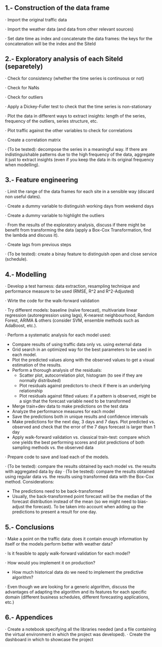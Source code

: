 ## 1.- Construction of the data frame

· Import the original traffic data

· Import the weather data (and data from other relevant sources)

· Set date time as index and concatenate the data frames: the keys for the concatenation will be the index and the SiteId


## 2.- Exploratory analysis of each SiteId (separetely)

· Check for consistency (whether the time series is continuous or not)

· Check for NaNs

· Check for outliers

· Apply a Dickey-Fuller test to check that the time series is non-stationary

· Plot the data in different ways to extract insights: length of the series, frequency of the outliers, series structure, etc.

· Plot traffic against the other variables to check for correlations

· Create a correlation matrix

· (To be tested): decompose the series in a meaningful way. If there are indistinguishable patterns due to the high frequency of the data, aggregate it just to extract insights (even if you keep the data in its original frequency when modelling).


## 3.- Feature engineering

· Limit the range of the data frames for each site in a sensible way (discard non useful dates). 

· Create a dummy variable to distinguish working days from weekend days

· Create a dummy variable to highlight the outliers

· From the results of the exploratory analysis, discuss if there might be benefit from transforming the data (apply a Box-Cox Transformation, find the lambda and discuss it).

· Create lags from previous steps

· (To be tested): create a binay feature to distinguish open and close service (schedule).


## 4.- Modelling

· Develop a test harness: data extraction, resampling technique and performance measure to be used (RMSE, R^2 and R^2-Adjusted)

· Wirte the code for the walk-forward validation

· Try different models: baseline (naïve forecast), multivariate linear regression (autoregression using lags), K-nearest neighbourhood, Random Forest, ARIMA & others (consider SVM, ensemble methods such as AdaBoost, etc.).

· Perform a systematic analysis for each model used:
  - Compare results of using traffic data only vs. using external data
  - Grid search in an optimized way for the best parameters to be used in each model.
  - Plot the predicted values along with the observed values to get a visual estimation of the results.
  - Perform a thorough analysis of the residuals:
    + Scatter plot, autocorrelation plot, histogram (to see if they are normally distributed)
    + Plot residuals against predictors to check if there is an underlying relationship
    + Plot residuals against fitted values: if a pattern is observed, might be a sign that the forecast variable need to be transformed
  - Merge train+dev data to make predictions on the test data
  - Analyze the performance measures for each model
  - Save the predictions both in unique results and confidence intervals
  - Make predictions for the next day, 3 days and 7 days. Plot predicted vs. observed and check that the error of the 7 days forecast is larger than 1 day 
  - Apply walk-forward validation vs. classical train-test: compare which one yields the best performing scores and plot predictions of both sampling methods vs. the observed data

· Prepare code to save and load each of the models.

· (To be tested): compare the results obtained by each model vs. the results with aggregated data by day
· (To be tested): compare the results obtained using regular data vs. the results using transformed data with the Box-Cox method. Considerations:
  - The predictions need to be back-transformed
  - Usually, the back-transformed point forecast will be the median of the forecast distribution instead of the mean (so we might need to bias-adjust the forecast). To be taken into account when adding up the predictions to present a result for one day.


## 5.- Conclusions

· Make a point on the traffic data: does it contain enough information by itself or the models perform better with weather data?

· Is it feasible to apply walk-forward validation for each model?

· How would you implement it on production? 
  - How much historical data do we need to implement the predictive algorithm?

· Even though we are looking for a generic algorithm, discuss the advantages of adapting the algorithm and its features for each specific domain (different business schedules, different forecasting applications, etc.) 
  

## 6.- Appendices

· Create a notebook specifying all the libraries needed (and a file containing the virtual environment in which the project was developed).
· Create the dashboard in which to showcase the project
